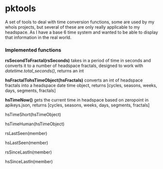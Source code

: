 # pktools

A set of tools to deal with time conversion functions, some are used by my whois projects, but several of these are only really applicable to my headspace. As I have a base 6 time system and wanted to be able to display that information in the real world.

### Implemented functions

**rsSecondToFractal(rsSeconds)** takes in a period of time in seconds and converts it to a number of headspace fractals, designed to work with *datetime.total_seconds()*, returns an int

**hsFractalTohsTimeObject(hsFractals)** converts an int of headspace fractals into a headspace date time object, returns [cycles, seasons, weeks, days, segments, fractals]

**hsTimeNow()** gets the current time in headspace based on zeropoint in apikeys.json, returns [cycles, seasons, weeks, days, segments, fractals]

hsTimeShort(hsTimeObject)

hsTimeHuman(hsTimeObject)

rsLastSeen(member)

hsLastSeen(member)

rsSinceLastIn(member)

hsSinceLastIn(member)
